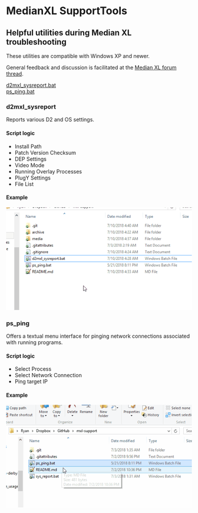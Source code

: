 # MedianXL SupportTools
## Helpful utilities during Median XL troubleshooting
These utilities are compatible with Windows XP and newer. 

General feedback and discussion is facilitated at the [Median XL forum thread](http://forum.median-xl.com/viewtopic.php?p=188053).

[d2mxl_sysreport.bat](#d2mxl_sysreport)  
[ps_ping.bat](#ps_ping)

### d2mxl_sysreport
Reports various D2 and OS settings.

#### Script logic
* Install Path
* Patch Version Checksum
* DEP Settings
* Video Mode
* Running Overlay Processes
* PlugY Settings
* File List

#### Example
![GIF Example](media/d2mxl_sysreport.gif)

### ps_ping
Offers a textual menu interface for pinging network connections associated with running programs.

#### Script logic
* Select Process
* Select Network Connection
* Ping target IP

#### Example
![GIF Example](media/ps_ping.gif)
